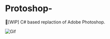 # Protoshop-
🔎[WIP] C# based replaction of Adobe Photoshop. 

<img src="https://gyazo.com/6ab86ead4e22c2510a41ae8dd98e2c10" alt="Gif">
